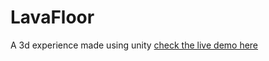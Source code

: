 # LavaFloor
A 3d experience made using unity
[check the live demo here](https://play.unity.com/mg/other/builds-fm-6)
